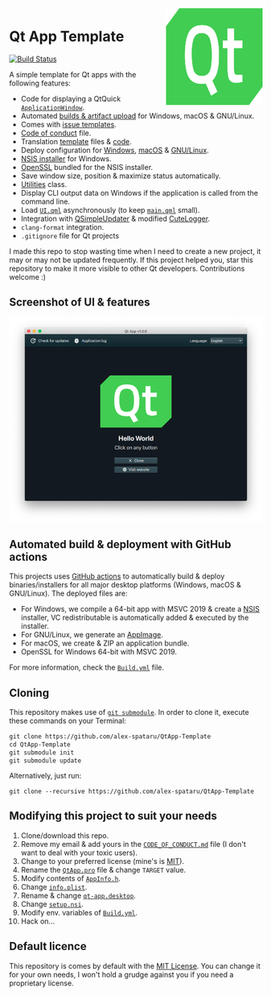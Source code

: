 <a href="#">
    <img width="192px" height="192px" src="doc/icon.svg" align="right" />
</a>

# Qt App Template

[![Build Status](https://github.com/alex-spataru/QtApp-Template/workflows/Build/badge.svg)](https://github.com/alex-spataru/QtApp-Template/actions)

A simple template for Qt apps with the following features:

- Code for displaying a QtQuick [`ApplicationWindow`](https://doc.qt.io/qt-5/qml-qtquick-controls2-applicationwindow.html).
- Automated [builds & artifact upload](https://github.com/alex-spataru/QtApp-Template/actions) for Windows, macOS & GNU/Linux.
- Comes with [issue templates](https://github.com/alex-spataru/QtApp-Template/issues/new/choose).
- [Code of conduct](CODE_OF_CONDUCT.md) file.
- Translation [template](assets/translations) files & [code](src/Misc/Translator.h).
- Deploy configuration for [Windows](deploy/windows), [macOS](deploy/macOS) & [GNU/Linux](deploy/linux).
- [NSIS installer](deploy/windows/nsis/setup.nsi) for Windows.
- [OpenSSL](https://github.com/alex-spataru/QtApp-Template/tree/master/deploy/windows) bundled for the NSIS installer.
- Save window size, position & maximize status automatically.
- [Utilities](src/Misc/Utilities.h) class.
- Display CLI output data on Windows if the application is called from the command line.
- Load [`UI.qml`](assets/qml/UI.qml) asynchronously (to keep [`main.qml`](assets/qml/main.qml) small).
- Integration with [QSimpleUpdater](https://github.com/alex-spataru/QSimpleUpdater) & modified [CuteLogger](https://github.com/alex-spataru/CuteLogger).
- `clang-format` integration.
- `.gitignore` file for Qt projects

I made this repo to stop wasting time when I need to create a new project, it may or may not be updated frequently. If this project helped you, star this repository to make it more visible to other Qt developers. Contributions welcome :)

## Screenshot of UI & features

![Screenshot](doc/screenshot.png)

## Automated build & deployment with GitHub actions

This projects uses [GitHub actions](https://github.com/features/actions) to automatically build & deploy binaries/installers for all major desktop platforms (Windows, macOS & GNU/Linux). The deployed files are:

- For Windows, we compile a 64-bit app with MSVC 2019 & create a [NSIS](http://nsis.sourceforge.io) installer, VC redistributable is automatically added & executed by the installer.
- For GNU/Linux, we generate an [AppImage](http://appimage.org).
- For macOS, we create & ZIP an application bundle.
- OpenSSL for Windows 64-bit with MSVC 2019.

For more information, check the [`Build.yml`](.github/workflows/Build.yml) file.

## Cloning

This repository makes use of [`git submodule`](https://git-scm.com/book/en/v2/Git-Tools-Submodules). In order to clone it, execute these commands on your Terminal:

	git clone https://github.com/alex-spataru/QtApp-Template
	cd QtApp-Template
	git submodule init
	git submodule update
	
Alternatively, just run:

	git clone --recursive https://github.com/alex-spataru/QtApp-Template

## Modifying this project to suit your needs

1. Clone/download this repo.
2. Remove my email & add yours in the [`CODE_OF_CONDUCT.md`](CODE_OF_CONDUCT.md) file (I don't want to deal with your toxic users).
3. Change to your preferred license (mine's is [MIT](https://opensource.org/licenses/MIT)).
4. Rename the [`QtApp.pro`](QtApp.pro) file & change `TARGET` value.
5. Modify contents of [`AppInfo.h`](https://github.com/alex-spataru/QtApp-Template/blob/master/src/AppInfo.h).
6. Change [`info.plist`](deploy/macOS/info.plist).
7. Rename & change [`qt-app.desktop`](deploy/linux/qt-app.desktop).
8. Change [`setup.nsi`](deploy/windows/nsis/setup.nsi).
9. Modify env. variables of [`Build.yml`](.github/workflows/Build.yml).
10. Hack on...

## Default licence

This repository is comes by default with the [MIT License](LICENSE.md). You can change it for your own needs, I won't hold a grudge against you if you need a proprietary license.
